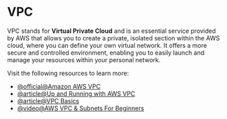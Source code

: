 # VPC

VPC stands for **Virtual Private Cloud** and is an essential service provided by AWS that allows you to create a private, isolated section within the AWS cloud, where you can define your own virtual network. It offers a more secure and controlled environment, enabling you to easily launch and manage your resources within your personal network.

Visit the following resources to learn more:

- [@official@Amazon AWS VPC](https://docs.aws.amazon.com/vpc/latest/userguide/what-is-amazon-vpc.html)
- [@article@Up and Running with AWS VPC](https://cs.fyi/guide/up-and-running-with-aws-vpc)
- [@article@VPC Basics](https://cloudcasts.io/course/vpc-basics)
- [@video@AWS VPC & Subnets For Beginners](https://youtu.be/TUTqYEZZUdc)